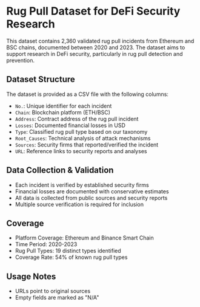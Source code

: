 # Rug Pull Dataset for DeFi Security Research

This dataset contains 2,360 validated rug pull incidents from Ethereum and BSC chains, documented between 2020 and 2023. The dataset aims to support research in DeFi security, particularly in rug pull detection and prevention.

## Dataset Structure

The dataset is provided as a CSV file with the following columns:

- `No.`: Unique identifier for each incident
- `Chain`: Blockchain platform (ETH/BSC)
- `Address`: Contract address of the rug pull incident
- `Losses`: Documented financial losses in USD
- `Type`: Classified rug pull type based on our taxonomy
- `Root_Causes`: Technical analysis of attack mechanisms
- `Sources`: Security firms that reported/verified the incident
- `URL`: Reference links to security reports and analyses

## Data Collection & Validation

- Each incident is verified by established security firms
- Financial losses are documented with conservative estimates
- All data is collected from public sources and security reports
- Multiple source verification is required for inclusion

## Coverage

- Platform Coverage: Ethereum and Binance Smart Chain
- Time Period: 2020-2023
- Rug Pull Types: 19 distinct types identified
- Coverage Rate: 54% of known rug pull types

## Usage Notes

- URLs point to original sources
- Empty fields are marked as "N/A"
